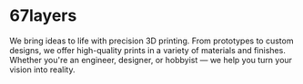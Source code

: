 # 67layers
We bring ideas to life with precision 3D printing. From prototypes to custom designs, we offer high-quality prints in a variety of materials and finishes. Whether you're an engineer, designer, or hobbyist — we help you turn your vision into reality.
